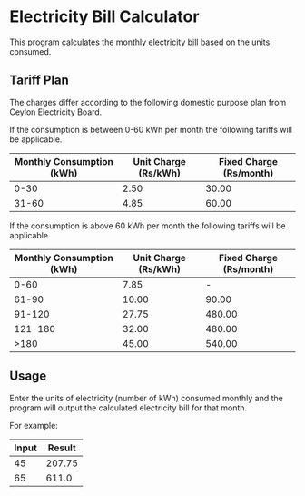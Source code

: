 # Electricity Bill Calculator

This program calculates the monthly electricity bill based on the units consumed.

## Tariff Plan

The charges differ according to the following domestic purpose plan from Ceylon Electricity Board.

If the consumption is between 0-60 kWh per month the following tariffs will be applicable.

| Monthly Consumption (kWh) | Unit Charge (Rs/kWh) | Fixed Charge (Rs/month) |
|---------------------------|----------------------|-------------------------|
| 0-30                      | 2.50                 | 30.00                    |
| 31-60                     | 4.85                 | 60.00                    |

If the consumption is above 60 kWh per month the following tariffs will be applicable.

| Monthly Consumption (kWh) | Unit Charge (Rs/kWh) | Fixed Charge (Rs/month) |
|---------------------------|----------------------|-------------------------|
| 0-60                      | 7.85                 | -                        |
| 61-90                     | 10.00                | 90.00                   |
| 91-120                    | 27.75                | 480.00                  |
| 121-180                   | 32.00                | 480.00                  |
| >180                      | 45.00                | 540.00                  |

## Usage

Enter the units of electricity (number of kWh) consumed monthly and the program will output the calculated electricity bill for that month.

For example:

Input | Result
----- | ------
45    | 207.75
65    | 611.0

